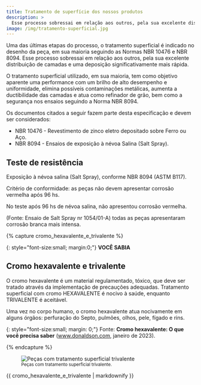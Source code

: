 ```yaml
---
title: Tratamento de superfície dos nossos produtos
description: >
  Esse processo sobressai em relação aos outros, pela sua excelente distribuição de camadas e uma deposição significativamente mais rápida.
image: /img/tratamento-superficial.jpg
---
```


Uma das últimas etapas do processo, o tratamento superficial é indicado no desenho da peça, em sua maioria seguindo as Normas NBR 10476 e NBR 8094. Esse processo sobressai em relação aos outros, pela sua excelente distribuição de camadas e uma deposição significativamente mais rápida.

O tratamento superficial utilizado, em sua maioria, tem como objetivo aparente uma performance com um brilho de alto desempenho e uniformidade, elimina possíveis contaminações metálicas, aumenta a ductibilidade das camadas e atua como refinador de grão, bem como a segurança nos ensaios seguindo a Norma NBR 8094.

Os documentos citados a seguir fazem parte desta especificação e devem ser considerados:

- NBR 10476 - Revestimento de zinco eletro depositado sobre Ferro ou Aço.
- NBR 8094 - Ensaios de exposição à névoa Salina (Salt Spray).

## Teste de resistência

Exposição à névoa salina (Salt Spray), conforme NBR 8094 (ASTM B117).

Critério de conformidade: as peças não devem apresentar corrosão vermelha após 96 hs.

No teste após 96 hs de névoa salina, não apresentou corrosão vermelha.

(Fonte: Ensaio de Salt Spray nr 1054/01-A) todas as peças apresentaram corrosão branca mais intensa.

{% capture cromo_hexavalente_e_trivalente %}

{: style="font-size:small; margin:0;"}
**VOCÊ SABIA**

## Cromo hexavalente e trivalente

O cromo hexavalente é um material regulamentado, tóxico, que deve ser tratado através da implementação de precauções adequadas. Tratamento superficial com cromo HEXAVALENTE é nocivo à saúde, enquanto TRIVALENTE é aceitável.

Uma vez no corpo humano, o cromo hexavalente atua nocivamente em alguns órgãos: perfuração do Septo, pulmões, olhos, pele, fígado e rins.

{: style="font-size:small; margin: 0;"}
Fonte: **Cromo hexavalente: O que você precisa saber** (www.donaldson.com, janeiro de 2023).

{% endcapture %}

<aside class="hero--yellow">
  <div class="wrapper horizontal--smart center">
    <figure class="order-1" style="flex: 1 1 60%;">
      <div class="img-wrapper">
        <img src="{{ site.baseurl }}/img/tratamento-superficial-trivalente.jpg" alt="Peças com tratamento superficial trivalente" />
      </div>
      <figcaption>
        <small>Peças com tratamento superficial trivalente.</small>
      </figcaption>
    </figure>
    <div style="flex: 1 1 40%">
      {{ cromo_hexavalente_e_trivalente | markdownify }}
    </div>
  </div>
</aside>

